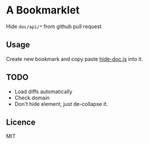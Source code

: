 # A Bookmarklet

Hide `doc/api/*` from github pull request

## Usage

Create new bookmark and copy paste [hide-doc.js](/hide-doc.js) into it.

## TODO

* Load diffs automatically
* Check domain
* Don't hide element, just de-collapse it.

## Licence

MIT
